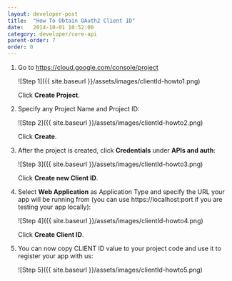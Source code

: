 ```yaml
---
layout: developer-post
title:  "How To Obtain OAuth2 Client ID"
date:   2014-10-01 10:52:00
category: developer/core-api
parent-order: 7
order: 0
---
```


1. Go to https://cloud.google.com/console/project

    ![Step 1]({{ site.baseurl }}/assets/images/clientId-howto1.png)

    Click **Create Project**.

2. Specify any Project Name and Project ID:

    ![Step 2]({{ site.baseurl }}/assets/images/clientId-howto2.png)

    Click **Create**.

3. After the project is created, click **Credentials** under **APIs and auth**:

    ![Step 3]({{ site.baseurl }}/assets/images/clientId-howto3.png)

    Click **Create new Client ID**.

4. Select **Web Application** as Application Type and specify the URL your app will be running from (you can use https://localhost:port if you are testing your app locally):

    ![Step 4]({{ site.baseurl }}/assets/images/clientId-howto4.png)

    Click **Create Client ID**.

5. You can now copy CLIENT ID value to your project code and use it to register your app with us:

    ![Step 5]({{ site.baseurl }}/assets/images/clientId-howto5.png)





